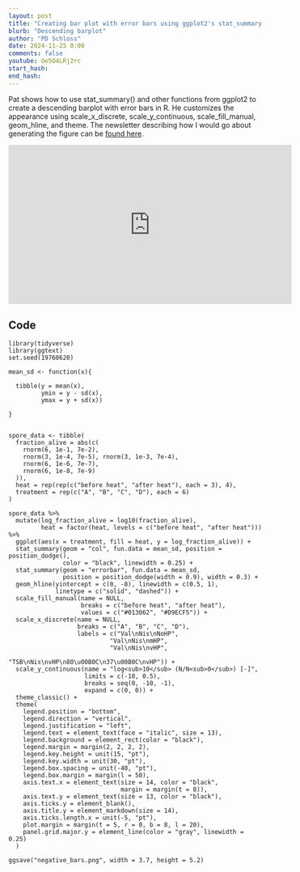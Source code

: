 ```yaml
---
layout: post
title: "Creating bar plot with error bars using ggplot2's stat_summary in R (CC318)"
blurb: "Descending barplot"
author: "PD Schloss"
date: 2024-11-25 8:00
comments: false
youtube: Oe5O4LRj2rc
start_hash: 
end_hash: 
---
```


Pat shows how to use stat_summary() and other functions from ggplot2 to create a descending barplot with error bars in R. He customizes the appearance using scale_x_discrete, scale_y_continuous, scale_fill_manual, geom_hline, and theme. The newsletter describing how I would go about generating the figure can be [found here](https://shop.riffomonas.org/posts/some-thoughts-on-how-to-recreate-a-descending-bar-plot-with-ggplot2).

<iframe style="margin: 0 auto;display:block;" width="560" height="315" src="https://www.youtube.com/embed/{{ page.youtube }}" frameborder="0" allow="accelerometer; autoplay; encrypted-media; gyroscope; picture-in-picture" allowfullscreen></iframe>

## Code

```
library(tidyverse)
library(ggtext)
set.seed(19760620)

mean_sd <- function(x){

  tibble(y = mean(x),
         ymin = y - sd(x),
         ymax = y + sd(x))  
  
}


spore_data <- tibble(
  fraction_alive = abs(c(
    rnorm(6, 1e-1, 7e-2),
    rnorm(3, 1e-4, 7e-5), rnorm(3, 1e-3, 7e-4),
    rnorm(6, 1e-6, 7e-7),
    rnorm(6, 1e-8, 7e-9)
  )),
  heat = rep(rep(c("before heat", "after heat"), each = 3), 4),
  treatment = rep(c("A", "B", "C", "D"), each = 6)
)

spore_data %>% 
  mutate(log_fraction_alive = log10(fraction_alive),
         heat = factor(heat, levels = c("before heat", "after heat"))) %>%
  ggplot(aes(x = treatment, fill = heat, y = log_fraction_alive)) +
  stat_summary(geom = "col", fun.data = mean_sd, position = position_dodge(),
               color = "black", linewidth = 0.25) +
  stat_summary(geom = "errorbar", fun.data = mean_sd,
               position = position_dodge(width = 0.9), width = 0.3) +
  geom_hline(yintercept = c(0, -8), linewidth = c(0.5, 1),
             linetype = c("solid", "dashed")) +
  scale_fill_manual(name = NULL,
                    breaks = c("before heat", "after heat"),
                    values = c("#013062", "#D9ECF5")) +
  scale_x_discrete(name = NULL,
                   breaks = c("A", "B", "C", "D"),
                   labels = c("Val\nNis\nNoHP",
                            "Val\nNis\nmHP",
                            "Val\nNis\nvHP",
                            "TSB\nNis\nvHP\n80\u00B0C\n37\u00B0C\nvHP")) +
  scale_y_continuous(name = "log<sub>10</sub> (N/N<sub>0</sub>) [-]",
                     limits = c(-10, 0.5),
                     breaks = seq(0, -10, -1),
                     expand = c(0, 0)) +
  theme_classic() +
  theme(
    legend.position = "bottom",
    legend.direction = "vertical",
    legend.justification = "left",
    legend.text = element_text(face = "italic", size = 13),
    legend.background = element_rect(color = "black"),
    legend.margin = margin(2, 2, 2, 2),
    legend.key.height = unit(15, "pt"),
    legend.key.width = unit(30, "pt"),
    legend.box.spacing = unit(-40, "pt"),
    legend.box.margin = margin(l = 50),
    axis.text.x = element_text(size = 14, color = "black",
                               margin = margin(t = 8)),
    axis.text.y = element_text(size = 13, color = "black"),
    axis.ticks.y = element_blank(),
    axis.title.y = element_markdown(size = 14),
    axis.ticks.length.x = unit(-5, "pt"),
    plot.margin = margin(t = 5, r = 0, b = 8, l = 20),
    panel.grid.major.y = element_line(color = "gray", linewidth = 0.25)
  )
  
ggsave("negative_bars.png", width = 3.7, height = 5.2)
```